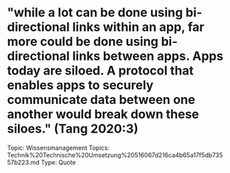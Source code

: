 # "while a lot can be done using bi-directional links within an app, far more could be done using bi-directional links between apps. Apps today are siloed. A protocol that enables apps to securely communicate data between one another would break down these siloes." (Tang 2020:3)

Topic: Wissensmanagement
Topics: Technik%20Technische%20Umsetzung%20516067d216ca4b65a17f5db73557b223.md
Type: Quote